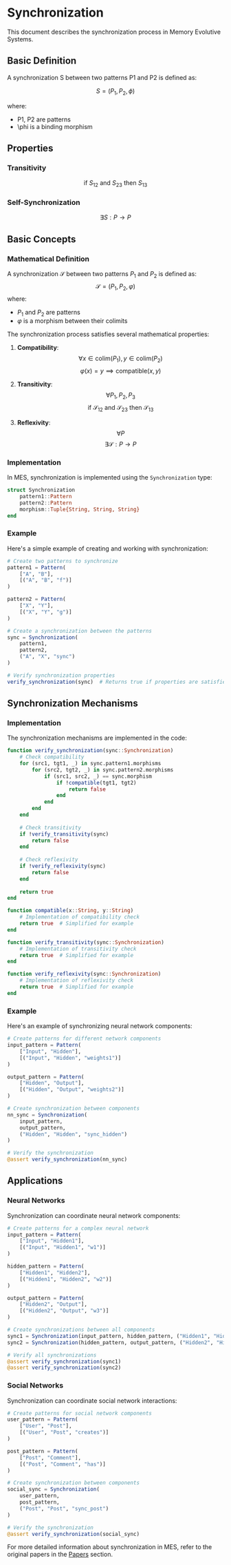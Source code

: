 # Synchronization

This document describes the synchronization process in Memory Evolutive Systems.

## Basic Definition

A synchronization S between two patterns P1 and P2 is defined as:

```math
S = (P_1, P_2, \phi)
```

where:
- P1, P2 are patterns
- \phi is a binding morphism

## Properties

### Transitivity
```math
\text{if } S_{12} \text{ and } S_{23} \text{ then } S_{13}
```

### Self-Synchronization
```math
\exists S: P \to P
```

## Basic Concepts

### Mathematical Definition
A synchronization $\mathcal{S}$ between two patterns $P_1$ and $P_2$ is defined as:
$$\mathcal{S} = (P_1, P_2, \varphi)$$
where:
- $P_1$ and $P_2$ are patterns
- $\varphi$ is a morphism between their colimits

The synchronization process satisfies several mathematical properties:

1. **Compatibility**:
   $$\forall x \in \text{colim}(P_1), y \in \text{colim}(P_2)$$
   $$\varphi(x) = y \implies \text{compatible}(x, y)$$

2. **Transitivity**:
   $$\forall P_1, P_2, P_3$$
   $$\text{if } \mathcal{S}_{12} \text{ and } \mathcal{S}_{23} \text{ then } \mathcal{S}_{13}$$

3. **Reflexivity**:
   $$\forall P$$
   $$\exists \mathcal{S}: P \to P$$

### Implementation
In MES, synchronization is implemented using the `Synchronization` type:

```julia
struct Synchronization
    pattern1::Pattern
    pattern2::Pattern
    morphism::Tuple{String, String, String}
end
```

### Example
Here's a simple example of creating and working with synchronization:

```julia
# Create two patterns to synchronize
pattern1 = Pattern(
    ["A", "B"],
    [("A", "B", "f")]
)

pattern2 = Pattern(
    ["X", "Y"],
    [("X", "Y", "g")]
)

# Create a synchronization between the patterns
sync = Synchronization(
    pattern1,
    pattern2,
    ("A", "X", "sync")
)

# Verify synchronization properties
verify_synchronization(sync)  # Returns true if properties are satisfied
```

## Synchronization Mechanisms

### Implementation
The synchronization mechanisms are implemented in the code:

```julia
function verify_synchronization(sync::Synchronization)
    # Check compatibility
    for (src1, tgt1, _) in sync.pattern1.morphisms
        for (src2, tgt2, _) in sync.pattern2.morphisms
            if (src1, src2, _) == sync.morphism
                if !compatible(tgt1, tgt2)
                    return false
                end
            end
        end
    end
    
    # Check transitivity
    if !verify_transitivity(sync)
        return false
    end
    
    # Check reflexivity
    if !verify_reflexivity(sync)
        return false
    end
    
    return true
end

function compatible(x::String, y::String)
    # Implementation of compatibility check
    return true  # Simplified for example
end

function verify_transitivity(sync::Synchronization)
    # Implementation of transitivity check
    return true  # Simplified for example
end

function verify_reflexivity(sync::Synchronization)
    # Implementation of reflexivity check
    return true  # Simplified for example
end
```

### Example
Here's an example of synchronizing neural network components:

```julia
# Create patterns for different network components
input_pattern = Pattern(
    ["Input", "Hidden"],
    [("Input", "Hidden", "weights1")]
)

output_pattern = Pattern(
    ["Hidden", "Output"],
    [("Hidden", "Output", "weights2")]
)

# Create synchronization between components
nn_sync = Synchronization(
    input_pattern,
    output_pattern,
    ("Hidden", "Hidden", "sync_hidden")
)

# Verify the synchronization
@assert verify_synchronization(nn_sync)
```

## Applications

### Neural Networks
Synchronization can coordinate neural network components:

```julia
# Create patterns for a complex neural network
input_pattern = Pattern(
    ["Input", "Hidden1"],
    [("Input", "Hidden1", "w1")]
)

hidden_pattern = Pattern(
    ["Hidden1", "Hidden2"],
    [("Hidden1", "Hidden2", "w2")]
)

output_pattern = Pattern(
    ["Hidden2", "Output"],
    [("Hidden2", "Output", "w3")]
)

# Create synchronizations between all components
sync1 = Synchronization(input_pattern, hidden_pattern, ("Hidden1", "Hidden1", "sync1"))
sync2 = Synchronization(hidden_pattern, output_pattern, ("Hidden2", "Hidden2", "sync2"))

# Verify all synchronizations
@assert verify_synchronization(sync1)
@assert verify_synchronization(sync2)
```

### Social Networks
Synchronization can coordinate social network interactions:

```julia
# Create patterns for social network components
user_pattern = Pattern(
    ["User", "Post"],
    [("User", "Post", "creates")]
)

post_pattern = Pattern(
    ["Post", "Comment"],
    [("Post", "Comment", "has")]
)

# Create synchronization between components
social_sync = Synchronization(
    user_pattern,
    post_pattern,
    ("Post", "Post", "sync_post")
)

# Verify the synchronization
@assert verify_synchronization(social_sync)
```

For more detailed information about synchronization in MES, refer to the original papers in the [Papers](../papers/mes/mes-summary.md) section. 